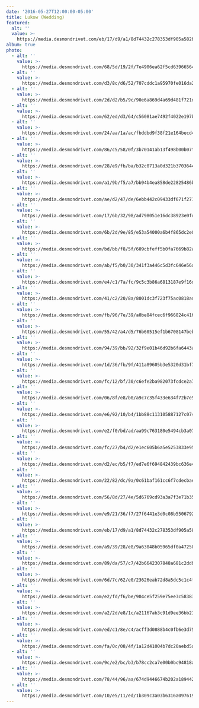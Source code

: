 ```yaml
---
date: '2016-05-27T12:00:00-05:00'
title: Lukow (Wedding)
featured:
  alt: ''
  value: >-
    https://media.desmondrivet.com/eb/17/d9/a1/8d74432c278353df905a582ba7b5256ad739fa9df4d772bc23f4a5ee.jpg
album: true
photo:
  - alt: ''
    value: >-
      https://media.desmondrivet.com/68/5d/19/2f/7e4906ea62f5cd6396656475366297f61efb2958426911129e11c92b.jpg
  - alt: ''
    value: >-
      https://media.desmondrivet.com/d3/8c/d6/52/707cddc1a95970fe016da20f32c94db72df04fe4e5619051cfbf68a5.jpg
  - alt: ''
    value: >-
      https://media.desmondrivet.com/2d/d2/b5/9c/90e6a869d4a69d481f721d33d7cd24fd9937ebc50b56b6bbd83efd2f.jpg
  - alt: ''
    value: >-
      https://media.desmondrivet.com/62/ed/d3/64/c56081ae7492f4022e197b813b3d8616e5e12444b3f537d7fee540a8.jpg
  - alt: ''
    value: >-
      https://media.desmondrivet.com/24/aa/1a/ac/fbddbd9f38f21e164becd4cac48d15d6ce67fae16bdfdcfe4bf373a8.jpg
  - alt: ''
    value: >-
      https://media.desmondrivet.com/86/c5/58/0f/3b70141ab13f498b00b07f622fd0b0cffd17260796edf438f8b960d2.jpg
  - alt: ''
    value: >-
      https://media.desmondrivet.com/28/e9/fb/ba/b32c0713a0d321b3703644ccd2d3a12c1b0304837f08302de08859e9.jpg
  - alt: ''
    value: >-
      https://media.desmondrivet.com/a1/9b/f5/a7/bb94b4ea858de22825486bd9285dc52376bdfe93b45cfb5ca50db226.jpg
  - alt: ''
    value: >-
      https://media.desmondrivet.com/ae/d2/47/de/6ebb442c09433df671f2711613e9531ea1e7d520b01e712db8479d97.jpg
  - alt: ''
    value: >-
      https://media.desmondrivet.com/17/6b/32/98/ad798051e16dc38923e0fd7297ee7835fa0d437e60278c6e14b8ba4b.jpg
  - alt: ''
    value: >-
      https://media.desmondrivet.com/6b/2d/9e/85/e53a54000a6b4f865dc2e080204279e4d6d4e7ba7b20e86bd80da34e.jpg
  - alt: ''
    value: >-
      https://media.desmondrivet.com/bd/bb/f8/5f/609cbfeff5b0fa7669b82a50befef71682d25820ecb379cf0ff04458.jpg
  - alt: ''
    value: >-
      https://media.desmondrivet.com/ab/f5/b0/30/341f3a446c5d3fc646e56a2a15acdccf9da6f3f1bb90deaa36328e7e.jpg
  - alt: ''
    value: >-
      https://media.desmondrivet.com/e4/c1/7a/fc/9c5c3b86a6813187e9f16d3c2037f89d82b897726fee9cece963f418.jpg
  - alt: ''
    value: >-
      https://media.desmondrivet.com/41/c2/20/8a/8001dc3f723f75ac0818ada8d871009068a46b93238a50f1a9e3f6de.jpg
  - alt: ''
    value: >-
      https://media.desmondrivet.com/fb/96/7e/39/a0be84fcec6f966824c41673c897e7e7444b881959fb7a615cef964d.jpg
  - alt: ''
    value: >-
      https://media.desmondrivet.com/55/42/a4/d5/76b60515ef1b6708147bebb6ee8a99552ddf8e5a587f42d96a493e72.jpg
  - alt: ''
    value: >-
      https://media.desmondrivet.com/94/39/bb/92/32f9e01b46d92b6fa6443a8eaacd5defc4878dd4801faa59d02e705d.jpg
  - alt: ''
    value: >-
      https://media.desmondrivet.com/1d/36/fb/9f/411a89605b3e5320d31bf7598f958043b7f4c1c3bf601c86bf2ce026.jpg
  - alt: ''
    value: >-
      https://media.desmondrivet.com/fc/12/bf/30/c6efe2ba982073fcdce2a7faa0fefaa6927af4316636ad4248f6da7d.jpg
  - alt: ''
    value: >-
      https://media.desmondrivet.com/06/8f/e8/b0/a9c7c35f433e634f72b7e50787921451188cb2cf2877d7070fdb96a0.jpg
  - alt: ''
    value: >-
      https://media.desmondrivet.com/e6/92/10/b4/1bb88c113105887127c07466dd61fc2db21b7ed0e2901b2a1680e583.jpg
  - alt: ''
    value: >-
      https://media.desmondrivet.com/e2/f0/bd/ad/aa99c763180e5494cb3a07865f571da4ae937c17bc5c5b64fd476ce0.jpg
  - alt: ''
    value: >-
      https://media.desmondrivet.com/fc/27/b4/d2/e1ec605b6a5e5253833e950d86b4cee4fee8bec05c9799cd16e046f4.jpg
  - alt: ''
    value: >-
      https://media.desmondrivet.com/d2/ec/b5/f7/ed7e6f694842439bc636e4ff690d5dededf2c696e14285e86c3cf1a6.jpg
  - alt: ''
    value: >-
      https://media.desmondrivet.com/22/82/dc/9a/0c61baf161cc6f7cdecbaeab00b919d45663880d51eed837b35d868b.jpg
  - alt: ''
    value: >-
      https://media.desmondrivet.com/56/8d/27/4e/5d6769cd93a3a7f3e71b351f80cd3c1a60804ee5f7d70c7bc134d75a.jpg
  - alt: ''
    value: >-
      https://media.desmondrivet.com/e9/21/36/f7/27f6441e3d0c08b550679276f31fe2d5aece744c1710751436a30cb6.jpg
  - alt: ''
    value: >-
      https://media.desmondrivet.com/eb/17/d9/a1/8d74432c278353df905a582ba7b5256ad739fa9df4d772bc23f4a5ee.jpg
  - alt: ''
    value: >-
      https://media.desmondrivet.com/a9/39/28/e8/9a63048b05965df0a47250e1c2b7cfcf3dfb7a0ebdf28a24d8d901f9.jpg
  - alt: ''
    value: >-
      https://media.desmondrivet.com/89/da/57/c7/42b6642307848a681c2ddb71cf137e8c6fc9c9e5858f065bf47ff90e.jpg
  - alt: ''
    value: >-
      https://media.desmondrivet.com/6d/7c/62/e0/23626eab72d8a5dc5c1c4f4ac6d7cbc59227a25c9ea1d8dfe4f13bed.jpg
  - alt: ''
    value: >-
      https://media.desmondrivet.com/e2/fd/f6/be/904ce5f259e75ee3c583831006d5d113807457e5e97cbb69654a3207.jpg
  - alt: ''
    value: >-
      https://media.desmondrivet.com/a2/2d/e8/1c/a21167ab3c91d9ee36bb21e0142b55947000e11d13d9f0c936cae578.jpg
  - alt: ''
    value: >-
      https://media.desmondrivet.com/ed/c1/8e/c4/acff3d0888b4c0fb6e3d75ad2b65691dbca1cd207c980d917d826c9e.jpg
  - alt: ''
    value: >-
      https://media.desmondrivet.com/fa/0c/08/4f/1a12d41004b7dc20aebd5ab380d24c9bea59829e03adc8bfc5a44542.jpg
  - alt: ''
    value: >-
      https://media.desmondrivet.com/9c/e2/bc/b3/b78cc2ca7e00b0bc94818a9c2489bed5a30d489f72889b7a14e6dcc2.jpg
  - alt: ''
    value: >-
      https://media.desmondrivet.com/78/44/96/aa/674d9446674b202a189442ff31c6d2bc4a96369c1d266f9c076d239f.jpg
  - alt: ''
    value: >-
      https://media.desmondrivet.com/10/e5/11/ed/1b309c3a03b6316a0976199320cfdbf6695f275429a1103195be9b01.jpg
---
```


